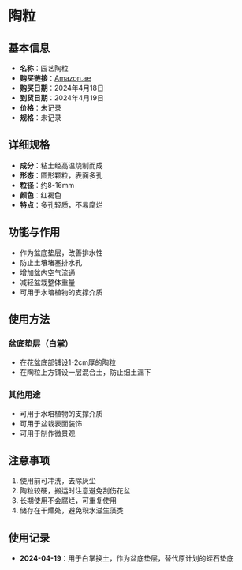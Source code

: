 # 陶粒

## 基本信息
- **名称**：园艺陶粒
- **购买链接**：[Amazon.ae](https://www.amazon.ae/dp/B098B1PXXN)
- **购买日期**：2024年4月18日
- **到货日期**：2024年4月19日
- **价格**：未记录
- **规格**：未记录

## 详细规格
- **成分**：粘土经高温烧制而成
- **形态**：圆形颗粒，表面多孔
- **粒径**：约8-16mm
- **颜色**：红褐色
- **特点**：多孔轻质，不易腐烂

## 功能与作用
- 作为盆底垫层，改善排水性
- 防止土壤堵塞排水孔
- 增加盆内空气流通
- 减轻盆栽整体重量
- 可用于水培植物的支撑介质

## 使用方法

### 盆底垫层（白掌）
- 在花盆底部铺设1-2cm厚的陶粒
- 在陶粒上方铺设一层混合土，防止细土漏下

### 其他用途
- 可用于水培植物的支撑介质
- 可用于盆栽表面装饰
- 可用于制作微景观

## 注意事项
1. 使用前可冲洗，去除灰尘
2. 陶粒较硬，搬运时注意避免刮伤花盆
3. 长期使用不会腐烂，可重复使用
4. 储存在干燥处，避免积水滋生藻类

## 使用记录
- **2024-04-19**：用于白掌换土，作为盆底垫层，替代原计划的蛭石垫底
